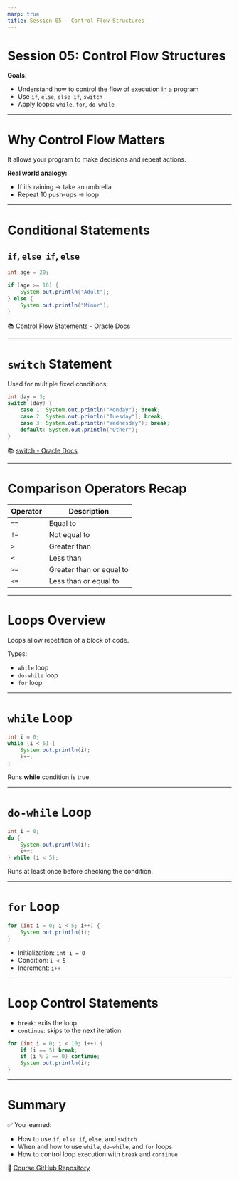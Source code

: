```yaml
---
marp: true
title: Session 05 - Control Flow Structures
---
```


# Session 05: Control Flow Structures

**Goals:**
- Understand how to control the flow of execution in a program
- Use `if`, `else`, `else if`, `switch`
- Apply loops: `while`, `for`, `do-while`

---

# Why Control Flow Matters

It allows your program to make decisions and repeat actions.

**Real world analogy:**
- If it’s raining → take an umbrella
- Repeat 10 push-ups → loop

---

# Conditional Statements

## `if`, `else if`, `else`

```java
int age = 20;

if (age >= 18) {
    System.out.println("Adult");
} else {
    System.out.println("Minor");
}
```

📚 [Control Flow Statements - Oracle Docs](https://docs.oracle.com/javase/tutorial/java/nutsandbolts/if.html)

---

# `switch` Statement

Used for multiple fixed conditions:

```java
int day = 3;
switch (day) {
    case 1: System.out.println("Monday"); break;
    case 2: System.out.println("Tuesday"); break;
    case 3: System.out.println("Wednesday"); break;
    default: System.out.println("Other");
}
```

📚 [switch - Oracle Docs](https://docs.oracle.com/javase/tutorial/java/nutsandbolts/switch.html)

---

# Comparison Operators Recap

| Operator | Description              |
|----------|--------------------------|
| `==`     | Equal to                 |
| `!=`     | Not equal to             |
| `>`      | Greater than             |
| `<`      | Less than                |
| `>=`     | Greater than or equal to |
| `<=`     | Less than or equal to    |

---

# Loops Overview

Loops allow repetition of a block of code.

Types:
- `while` loop
- `do-while` loop
- `for` loop

---

# `while` Loop

```java
int i = 0;
while (i < 5) {
    System.out.println(i);
    i++;
}
```

Runs **while** condition is true.

---

# `do-while` Loop

```java
int i = 0;
do {
    System.out.println(i);
    i++;
} while (i < 5);
```

Runs at least once before checking the condition.

---

# `for` Loop

```java
for (int i = 0; i < 5; i++) {
    System.out.println(i);
}
```

- Initialization: `int i = 0`
- Condition: `i < 5`
- Increment: `i++`

---

# Loop Control Statements

- `break`: exits the loop
- `continue`: skips to the next iteration

```java
for (int i = 0; i < 10; i++) {
    if (i == 5) break;
    if (i % 2 == 0) continue;
    System.out.println(i);
}
```

---

# Summary

✅ You learned:
- How to use `if`, `else if`, `else`, and `switch`
- When and how to use `while`, `do-while`, and `for` loops
- How to control loop execution with `break` and `continue`

🔗 [Course GitHub Repository](https://github.com/yourusername/java-training-course)
